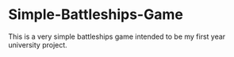 # Simple-Battleships-Game
This is a very simple battleships game intended to be my first year university project.
